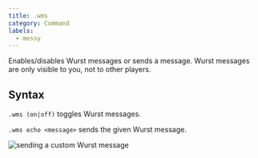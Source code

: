 ```yaml
---
title: .wms
category: Command
labels:
  - messy
---
```

Enables/disables Wurst messages or sends a message. Wurst messages are only visible to you, not to other players.

## Syntax
`.wms (on|off)` toggles Wurst messages.

`.wms echo <message>` sends the given Wurst message.

![sending a custom Wurst message](https://cloud.githubusercontent.com/assets/10100202/8334798/2de50484-1a9a-11e5-94f2-bf2f0e09995c.png)
